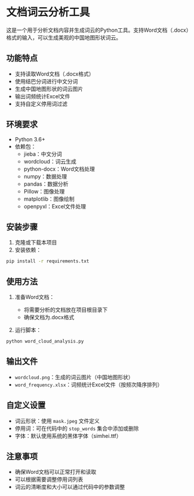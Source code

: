 # 文档词云分析工具

这是一个用于分析文档内容并生成词云的Python工具。支持Word文档（.docx）格式的输入，可以生成美观的中国地图形状词云。

## 功能特点

- 支持读取Word文档（.docx格式）
- 使用结巴分词进行中文分词
- 生成中国地图形状的词云图片
- 输出词频统计Excel文件
- 支持自定义停用词过滤

## 环境要求

- Python 3.6+
- 依赖包：
  - jieba：中文分词
  - wordcloud：词云生成
  - python-docx：Word文档处理
  - numpy：数据处理
  - pandas：数据分析
  - Pillow：图像处理
  - matplotlib：图像绘制
  - openpyxl：Excel文件处理

## 安装步骤

1. 克隆或下载本项目
2. 安装依赖：
```bash
pip install -r requirements.txt
```

## 使用方法

1. 准备Word文档：
   - 将需要分析的文档放在项目根目录下
   - 确保文档为.docx格式

2. 运行脚本：
```bash
python word_cloud_analysis.py
```

## 输出文件

- `wordcloud.png`：生成的词云图片（中国地图形状）
- `word_frequency.xlsx`：词频统计Excel文件（按频次降序排列）

## 自定义设置

- 词云形状：使用 `mask.jpeg` 文件定义
- 停用词：可在代码中的 `stop_words` 集合中添加或删除
- 字体：默认使用系统的黑体字体（simhei.ttf）

## 注意事项

- 确保Word文档可以正常打开和读取
- 可以根据需要调整停用词列表
- 词云的清晰度和大小可以通过代码中的参数调整 